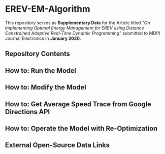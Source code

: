 # EREV-EM-Algorithm
This repository serves as **Supplementary Data** for the Article titled *"On Implementing Optimal Energy Management for EREV using Distance Constrained Adaptive Real-Time Dynamic Programming"* submitted to MDPI Journal Electronics in **January 2020**. 
## Repository Contents

## How to: Run the Model

## How to: Modify the Model

## How to: Get Average Speed Trace from Google Directions API

## How to: Operate the Model with Re-Optimization

## External Open-Source Data Links
